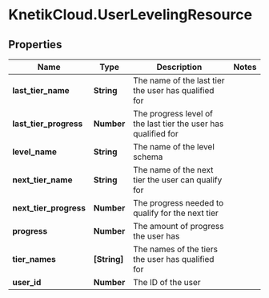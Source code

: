 # KnetikCloud.UserLevelingResource

## Properties
Name | Type | Description | Notes
------------ | ------------- | ------------- | -------------
**last_tier_name** | **String** | The name of the last tier the user has qualified for | 
**last_tier_progress** | **Number** | The progress level of the last tier the user has qualified for | 
**level_name** | **String** | The name of the level schema | 
**next_tier_name** | **String** | The name of the next tier the user can qualify for | 
**next_tier_progress** | **Number** | The progress needed to qualify for the next tier | 
**progress** | **Number** | The amount of progress the user has | 
**tier_names** | **[String]** | The names of the tiers the user has qualified for | 
**user_id** | **Number** | The ID of the user | 


